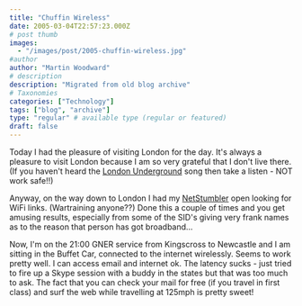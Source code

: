 ```yaml
---
title: "Chuffin Wireless"
date: 2005-03-04T22:57:23.000Z
# post thumb
images:
  - "/images/post/2005-chuffin-wireless.jpg"
#author
author: "Martin Woodward"
# description
description: "Migrated from old blog archive"
# Taxonomies
categories: ["Technology"]
tags: ["blog", "archive"]
type: "regular" # available type (regular or featured)
draft: false
---
```


Today I had the pleasure of visiting London for the day.  It's always a pleasure to visit London because I am so very grateful that I don't live there.  (If you haven't heard the [London Underground](http://www.geofftech.co.uk/adb/january05_files/goingunderground.mp3) song then take a listen - NOT work safe!!)

Anyway, on the way down to London I had my [NetStumbler](http://www.netstumbler.com/) open looking for WiFi links.  (Wartraining anyone??) Done this a couple of times and you get amusing results, especially from some of the SID's giving very frank names as to the reason that person has got broadband...

Now, I'm on the 21:00 GNER service from Kingscross to Newcastle and I am sitting in the Buffet Car, connected to the internet wirelessly.  Seems to work pretty well.  I can access email and internet ok.  The latency sucks - just tried to fire up a Skype session with a buddy in the states but that was too much to ask.  The fact that you can check your mail for free (if you travel in first class) and surf the web while travelling at 125mph is pretty sweet!